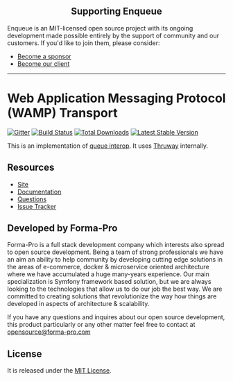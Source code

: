 <h2 align="center">Supporting Enqueue</h2>

Enqueue is an MIT-licensed open source project with its ongoing development made possible entirely by the support of community and our customers. If you'd like to join them, please consider:

- [Become a sponsor](https://www.patreon.com/makasim)
- [Become our client](http://forma-pro.com/)

---

# Web Application Messaging Protocol (WAMP) Transport

[![Gitter](https://badges.gitter.im/php-enqueue/Lobby.svg)](https://gitter.im/php-enqueue/Lobby)
[![Build Status](https://img.shields.io/github/workflow/status/php-enqueue/wamp/CI)](https://github.com/php-enqueue/wamp/actions?query=workflow%3ACI)
[![Total Downloads](https://poser.pugx.org/enqueue/wamp/d/total.png)](https://packagist.org/packages/enqueue/wamp)
[![Latest Stable Version](https://poser.pugx.org/enqueue/wamp/version.png)](https://packagist.org/packages/enqueue/wamp)

This is an implementation of [queue interop](https://github.com/queue-interop/queue-interop). It uses [Thruway](https://github.com/thruway/client) internally.

## Resources

* [Site](https://enqueue.forma-pro.com/)
* [Documentation](https://php-enqueue.github.io/transport/wamp/)
* [Questions](https://gitter.im/php-enqueue/Lobby)
* [Issue Tracker](https://github.com/php-enqueue/enqueue-dev/issues)

## Developed by Forma-Pro

Forma-Pro is a full stack development company which interests also spread to open source development.
Being a team of strong professionals we have an aim an ability to help community by developing cutting edge solutions in the areas of e-commerce, docker & microservice oriented architecture where we have accumulated a huge many-years experience.
Our main specialization is Symfony framework based solution, but we are always looking to the technologies that allow us to do our job the best way. We are committed to creating solutions that revolutionize the way how things are developed in aspects of architecture & scalability.

If you have any questions and inquires about our open source development, this product particularly or any other matter feel free to contact at opensource@forma-pro.com

## License

It is released under the [MIT License](LICENSE).
